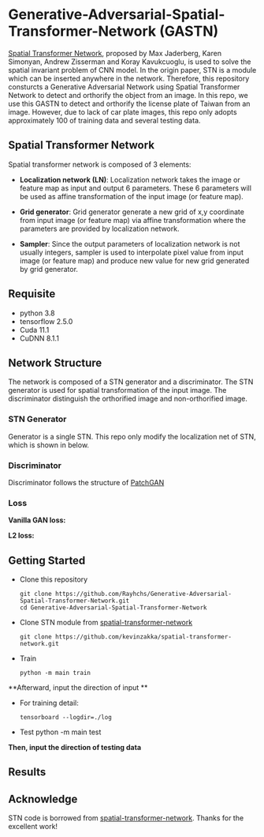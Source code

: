 # Generative-Adversarial-Spatial-Transformer-Network (GASTN)

[Spatial Transformer Network](https://arxiv.org/pdf/1506.02025.pdf), proposed by Max Jaderberg, Karen Simonyan, Andrew Zisserman and Koray Kavukcuoglu, is used to solve the spatial invariant problem of CNN model. In the origin paper, STN is a module which can be inserted anywhere in the network. Therefore, this repository consturcts a Generative Adversarial Network using Spatial Transformer Network to detect and orthorify the object from an image. In this repo, we use this GASTN to detect and orthorify the license plate of Taiwan from an image. However, due to lack of car plate images, this repo only adopts approximately 100 of training data and several testing data.

## Spatial Transformer Network

Spatial transformer network is composed of 3 elements:
* **Localization network (LN)**:
Localization network takes the image or feature map as input and output 6 parameters. These 6 parameters will be used as affine transformation of the input image (or feature map).

* **Grid generator**:
Grid generator generate a new grid of x,y coordinate from input image (or feature map) via affine transformation where the parameters are provided by localization network.

* **Sampler**:
Since the output parameters of localization network is not usually integers, sampler is used to interpolate pixel value from input image (or feature map) and produce new value for new grid generated by grid generator.

## Requisite

* python 3.8
* tensorflow 2.5.0
* Cuda 11.1
* CuDNN 8.1.1

## Network Structure
The network is composed of a STN generator and a discriminator. The STN generator is used for spatial transformation of the input image. The discriminator distinguish the orthorified image and non-orthorified image.

### STN Generator
Generator is a single STN. This repo only modify the localization net of STN, which is shown in below.

### Discriminator
Discriminator follows the structure of [PatchGAN](https://arxiv.org/pdf/1611.07004v3.pdf)

### Loss
**Vanilla GAN loss:**  

**L2 loss:**  

## Getting Started
* Clone this repository

      git clone https://github.com/Rayhchs/Generative-Adversarial-Spatial-Transformer-Network.git
      cd Generative-Adversarial-Spatial-Transformer-Network
      
* Clone STN module from [spatial-transformer-network](https://github.com/kevinzakka/spatial-transformer-network)

      git clone https://github.com/kevinzakka/spatial-transformer-network.git
    
* Train

      python -m main train
    
**Afterward, input the direction of input **

* For training detail:

      tensorboard --logdir=./log

* Test
      python -m main test
      
**Then, input the direction of testing data**

## Results

## Acknowledge
STN code is borrowed from [spatial-transformer-network](https://github.com/kevinzakka/spatial-transformer-network). Thanks for the excellent work!
